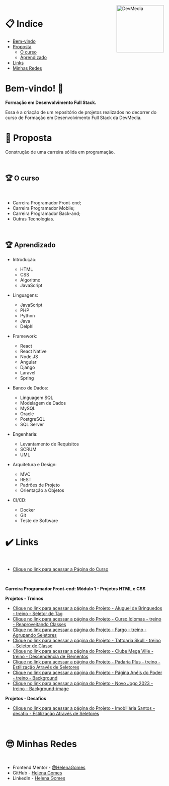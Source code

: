 <div>
  <img align="right" src="https://user-images.githubusercontent.com/94927107/202265955-b983bdc4-6acb-4e5a-912a-8120835cb493.jpg" alt="DevMedia" width="150px">
</div>

# 📋 Indíce

- [Bem-vindo](#id01)
- [Proposta](#id02)
  - [O curso](#id02.1)
  - [Aprendizado](#id03.1)
- [Links](#id04)
- [Minhas Redes](#id09)

# Bem-vindo! 👋 <a name="id01"></a>

**Formação em Desenvolvimento Full Stack.**

Essa é a criação de um repositório de projetos realizados no decorrer do curso de Formação em Desenvolvimento Full Stack da DevMedia.

# 🚀 Proposta <a name="id02"></a>

Construção de uma carreira sólida em programação. 

<br />

## :trophy: O curso <a name="id02.1"></a>

<br />

- Carreira Programador Front-end;
- Carreira Programador Mobile;
- Carreira Programador Back-and;
- Outras Tecnologias.

<br />

## :trophy: Aprendizado <a name="id03.1"></a>

- Introdução: 
  - HTML
  - CSS
  - Algoritmo
  - JavaScript

- Linguagens: 
  - JavaScript
  - PHP
  - Python
  - Java
  - Delphi

- Framework: 
  - React
  - React Native
  - Node.JS
  - Angular
  - Django
  - Laravel
  - Spring

- Banco de Dados: 
  - Linguagem SQL
  - Modelagem de Dados
  - MySQL
  - Oracle
  - PostgreSQL
  - SQL Server

- Engenharia: 
  - Levantamento de Requisitos
  - SCRUM
  - UML

- Arquitetura e Design: 
  - MVC
  - REST
  - Padrões de Projeto
  - Orientação a Objetos

- CI/CD: 
  - Docker
  - Git
  - Teste de Software
  

# :heavy_check_mark: Links <a name="id04"></a>

<br />

- [Clique no link para acessar a Página do Curso](https://www.devmedia.com.br/carreira-programador/?slug=todos)

<br />

**Carreira Programador Front-end: Módulo 1 - Projetos HTML e CSS**

**Projetos - Treinos**

- [Clique no link para acessar a página do Projeto - Aluguel de Brinquedos - treino - Seletor de Tag](https://helena-lujan-gomes.github.io/DevMedia-Desenvolvimento-Full-Stack/projeto%20-%20aluguel%20de%20brinquedos%20-%20treino%20-%20seletor%20de%20tag/index.html)
- [Clique no link para acessar a página do Projeto - Curso Idiomas - treino - Reaproveitando Classes ](https://helena-lujan-gomes.github.io/DevMedia-Desenvolvimento-Full-Stack/projeto%20-%20curso%20idiomas%20-%20treino%20-%20reaproveitando%20classes/index.html)
- [Clique no link para acessar a página do Projeto - Fargo - treino - Agrupando Seletores ](https://helena-lujan-gomes.github.io/DevMedia-Desenvolvimento-Full-Stack/projeto%20-%20fargo%20-%20treino%20-%20agrupando%20seletores/index.html)
- [Clique no link para acessar a página do Projeto - Tattoaria Skull - treino - Seletor de Classe ](https://helena-lujan-gomes.github.io/DevMedia-Desenvolvimento-Full-Stack/projeto%20-%20tattoaria%20skull%20-%20treino%20-%20seletor%20de%20classe/index.html)
- [Clique no link para acessar a página do Projeto - Clube Mega Ville - treino - Descendência de Elementos ](https://helena-lujan-gomes.github.io/DevMedia-Desenvolvimento-Full-Stack/projeto%20-%20clube%20mega%20ville%20-%20treino%20-%20descend%C3%AAncia%20de%20elementos/index.html)
- [Clique no link para acessar a página do Projeto - Padaria Plus - treino - Estilização Através de Seletores ](https://helena-lujan-gomes.github.io/DevMedia-Desenvolvimento-Full-Stack/projeto%20-%20padaria%20plus%20-%20treino%20-%20estiliza%C3%A7%C3%A3o%20atrav%C3%A9s%20de%20seletores/index.html)
- [Clique no link para acessar a página do Projeto - Página Anéis do Poder - treino - Background ](https://helena-lujan-gomes.github.io/DevMedia-Desenvolvimento-Full-Stack/projeto%20-%20pagina%20aneis%20do%20poder%20-%20treino%20-%20background//index.html)
- [Clique no link para acessar a página do Projeto - Novo Jogo 2023 - treino - Background-image ](https://helena-lujan-gomes.github.io/DevMedia-Desenvolvimento-Full-Stack/projeto%20-%20novo%20jogo%202023%20-%20treino%20-%20background-image/index.html)

**Projetos - Desafios**

- [Clique no link para acessar a página do Projeto - Imobiliária Santos - desafio - Estilização Através de Seletores ](https://helena-lujan-gomes.github.io/DevMedia-Desenvolvimento-Full-Stack/projeto%20-%20imobili%C3%A1ria%20santos%20-%20desafio/index.html)

<br />

# :sunglasses: Minhas Redes <a name="id09"></a>

<br />

- Frontend Mentor - [@HelenaGomes](https://www.frontendmentor.io/profile/helena-Lujan-Gomes)
- GitHub - [Helena Gomes](https://github.com/helena-Lujan-Gomes)
- LinkedIn - [Helena Gomes](https://www.linkedin.com/in/helena-lujan-gomes/)



